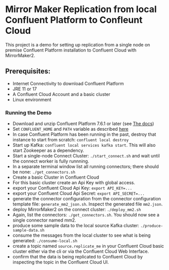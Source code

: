 # Mirror Maker Replication from local Confluent Platform to Confleunt Cloud

This project is a demo for setting up replication from a single node on premise Confluent Platform installation to Confluent Cloud with MirrorMaker2. 

## Prerequisites:

* Internet Connectivity to download Confluent Platform
* JRE 11 or 17
* A Confluent Cloud Account and a basic cluster
* Linux environment

### Running the Demo

* Download and unzip Confluent Platform 7.6.1 or later (see [The docs](https://docs.confluent.io/platform/current/installation/installing_cp/zip-tar.html))
* Set `CONFLUENT_HOME` and `PATH` variable as described [here](https://docs.confluent.io/platform/current/installation/installing_cp/zip-tar.html)
* In case Confluent Platform has been running in the past, destroy that instance to start from scratch: `confluent local destroy`
* Start up Kafka: `confluent local services kafka start`. This will also start Zookeeper as a dependency. 
* Start a single-node Connect Cluster: `./start_connect.sh` and wait until the connect worker is fully runnning. 
* In a separate terminal window list all running connectors; there should be none: `./get_connectors.sh`
* Create a basic Cluster in Confluent Cloud 
* For this basic cluster create an Api Key with global access. 
* export your Confluent Cloud Api Key: `export API_KEY=...`
* export your Confluent Cloud Api Secret: `export API_SECRET=...`
* generate the connector configuration from the connector configuration template file: `generate_mm2_json.sh`. Inspect the generated file `mm2.json`.
* deploy MirrorMaker2 on the connect cluster: `./deploy_mm2.sh`
* Again, list the connectors: `./get_connectors.sh`. You should now see a single connector named mm2. 
* produce some sample data to the local source Kafka cluster: `./produce-sample-data.sh`
* consume the messages from the local cluster to see what is being generated: `./consume-local.sh`
* create a topic named `source.replicate_me` in your Confluent Cloud basic cluster either via the cli or via the Confluent Cloud Web Interface. 
* confirm that the data is being replicated to Confluent Cloud by inspecting the topic in the Confluent Cloud UI. 

